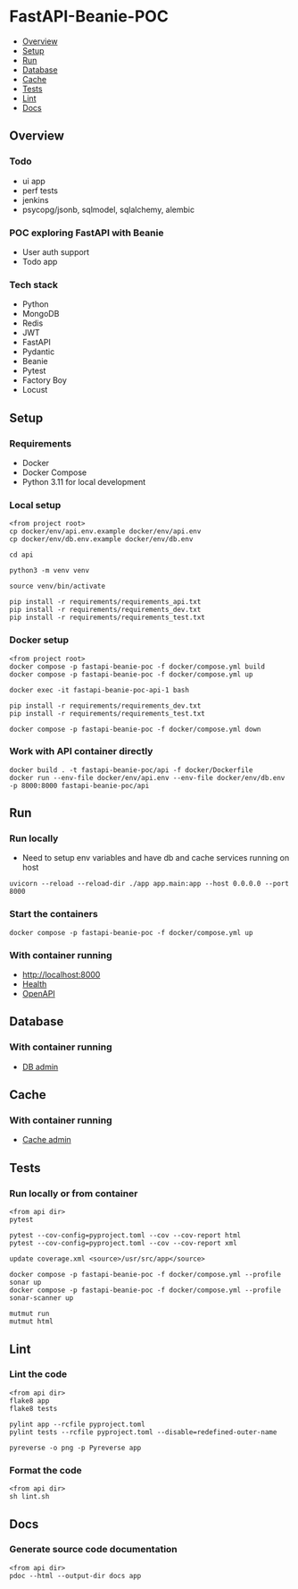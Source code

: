 # FastAPI-Beanie-POC

- [Overview](#overview)
- [Setup](#setup)
- [Run](#run)
- [Database](#database)
- [Cache](#cache)
- [Tests](#tests)
- [Lint](#lint)
- [Docs](#run)

## Overview

### Todo

* ui app
* perf tests
* jenkins
* psycopg/jsonb, sqlmodel, sqlalchemy, alembic

### POC exploring FastAPI with Beanie

* User auth support
* Todo app

### Tech stack

* Python
* MongoDB
* Redis
* JWT
* FastAPI
* Pydantic
* Beanie
* Pytest
* Factory Boy
* Locust

## Setup

### Requirements

* Docker
* Docker Compose
* Python 3.11 for local development

### Local setup

```
<from project root>
cp docker/env/api.env.example docker/env/api.env
cp docker/env/db.env.example docker/env/db.env

cd api

python3 -m venv venv

source venv/bin/activate

pip install -r requirements/requirements_api.txt
pip install -r requirements/requirements_dev.txt
pip install -r requirements/requirements_test.txt
```

### Docker setup

```
<from project root>
docker compose -p fastapi-beanie-poc -f docker/compose.yml build
docker compose -p fastapi-beanie-poc -f docker/compose.yml up

docker exec -it fastapi-beanie-poc-api-1 bash

pip install -r requirements/requirements_dev.txt
pip install -r requirements/requirements_test.txt

docker compose -p fastapi-beanie-poc -f docker/compose.yml down
```

### Work with API container directly

```
docker build . -t fastapi-beanie-poc/api -f docker/Dockerfile
docker run --env-file docker/env/api.env --env-file docker/env/db.env -p 8000:8000 fastapi-beanie-poc/api
```

## Run

### Run locally

* Need to setup env variables and have db and cache services running on host

```
uvicorn --reload --reload-dir ./app app.main:app --host 0.0.0.0 --port 8000
```

### Start the containers

```
docker compose -p fastapi-beanie-poc -f docker/compose.yml up
```

### With container running

* [http://localhost:8000](http://localhost:8000)
* [Health](http://localhost:8000/api/v1/health)
* [OpenAPI](http://localhost:8000/docs)

## Database

### With container running

* [DB admin](http://localhost:8001)

## Cache

### With container running

* [Cache admin](http://localhost:8002)

## Tests

### Run locally or from container

```
<from api dir>
pytest

pytest --cov-config=pyproject.toml --cov --cov-report html
pytest --cov-config=pyproject.toml --cov --cov-report xml

update coverage.xml <source>/usr/src/app</source>

docker compose -p fastapi-beanie-poc -f docker/compose.yml --profile sonar up
docker compose -p fastapi-beanie-poc -f docker/compose.yml --profile sonar-scanner up

mutmut run
mutmut html
```

## Lint

### Lint the code

```
<from api dir>
flake8 app
flake8 tests

pylint app --rcfile pyproject.toml
pylint tests --rcfile pyproject.toml --disable=redefined-outer-name

pyreverse -o png -p Pyreverse app
```

### Format the code

```
<from api dir>
sh lint.sh
```

## Docs

### Generate source code documentation

```
<from api dir>
pdoc --html --output-dir docs app
```
